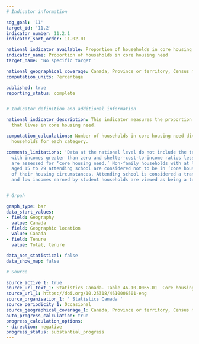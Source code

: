 ```yaml
---
# Indicator information

sdg_goal: '11'
target_id: '11.2'
indicator_number: 11.2.1
indicator_sort_order: 11-02-01

national_indicator_available: Proportion of households in core housing need
indicator_name: Proportion of households in core housing need
target_name: 'No specific target '

national_geographical_coverage: Canada, Province or territory, Census metropolitan area
computation_units: Percentage

published: true
reporting_status: complete


# Indicator definition and additional information

national_indicator_description: This indicator measures the proportion of households
  that lives in core housing need.

computation_calculations: Number of households in core housing need divided by all
  households for each category.

comments_limitations: 'Data at the national level do not include the territories. <br><br> Only private, non-farm, non-reserve and owner- or renter-households
  with incomes greater than zero and shelter-cost-to-income ratios less than 100%
  are assessed for ‘core housing need.’ Non-family households with at least one maintainer
  aged 15 to 29 attending school are considered not to be in ‘core housing need’ regardless
  of their housing circumstances. Attending school is considered a transitional phase,
  and low incomes earned by student households are viewed as being a temporary condition.'


# Grpah

graph_type: bar
data_start_values:
- field: Geography
  value: Canada
- field: Geographic location
  value: Canada
- field: Tenure
  value: Total, tenure

data_non_statistical: false
data_show_map: false

# Source

source_active_1: true
source_url_text_1: Statistics Canada. Table 46-10-0065-01  Core housing need, by tenure including first-time homebuyer and social and affordable housing status
source_url_1: https://doi.org/10.25318/4610006501-eng
source_organisation_1: ' Statistics Canada '
source_periodicity_1: Occasional
source_geographical_coverage_1: Canada, Province or territory, Census metropolitan area
auto_progress_calculation: true
progress_calculation_options:
- direction: negative
progress_status: substantial_progress
---
```

